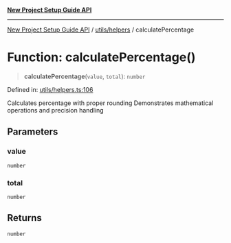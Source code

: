 [**New Project Setup Guide API**](../../../README.md)

---

[New Project Setup Guide API](../../../modules.md) / [utils/helpers](../README.md) / calculatePercentage

# Function: calculatePercentage()

> **calculatePercentage**(`value`, `total`): `number`

Defined in: [utils/helpers.ts:106](https://github.com/AutomateAndThrive/new-project-setup-guide/blob/main/src/utils/helpers.ts#L106)

Calculates percentage with proper rounding
Demonstrates mathematical operations and precision handling

## Parameters

### value

`number`

### total

`number`

## Returns

`number`
